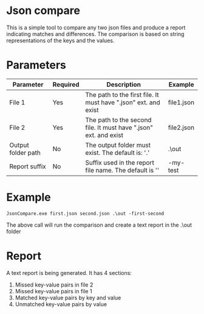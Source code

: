 # Json compare
This is a simple tool to compare any two json files
and produce a report indicating matches and differences.
The comparison is based on string representations of the keys and the values.

# Parameters

| Parameter  | Required | Description | Example|
| --------- | ---- | ---------------------- |-----------|
|File 1 | Yes| The path to the first file. It must have ".json" ext. and exist| file1.json |
|File 2 | Yes| The path to the second file. It must have ".json" ext. and exist| file2.json|
|Output folder path  | No| The output folder must exist. The default is: '.\'| .\out |
|Report suffix  | No| Suffix used in the report file name. The default is ''| -my-test|


# Example
`JsonCompare.exe first.json second.json .\out -first-second`

The above call will run the comparison and create a text report in the .\out folder

# Report
A text report is being generated. It has 4 sections:
1. Missed key-value pairs in file 2
2. Missed key-value pairs in file 1
3. Matched key-value pairs by key and value 
4. Unmatched key-value pairs by value 